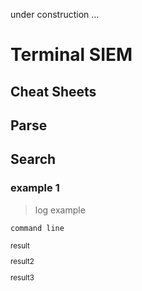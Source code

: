 under construction ...

# **Terminal SIEM**

## **Cheat Sheets**

## Parse

## Search

### example 1

> log example

``` 
command line
```
<sup>
result
  
result2

result3
</sup>
